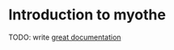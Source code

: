 # Introduction to myothe

TODO: write [great documentation](http://jacobian.org/writing/what-to-write/)
